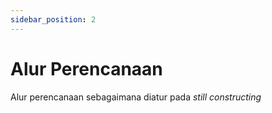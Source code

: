 ```yaml
---
sidebar_position: 2
---
```


# Alur Perencanaan

Alur perencanaan sebagaimana diatur pada *still constructing*
